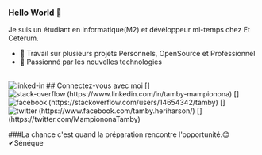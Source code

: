 ### Hello World 👋 
 Je suis un  étudiant en informatique(M2) et dévéloppeur mi-temps chez Et Ceterum.
- 🔭 Travail sur plusieurs projets Personnels, OpenSource et Professionnel 
- 🌱 Passionné par les nouvelles technologies
<br>
## Connectez-vous avec moi
[<img align="left" alt="linked-in" src="https://img.shields.io/badge/linkedin-%230077B5.svg?&style=for-the-badge&logo=linkedin&logoColor=white"/>](https://www.linkedin.com/in/tamby-mampionona)
[<img align="left" alt="stack-overflow" src="https://img.shields.io/badge/stack%20overflow-FE7A16?logo=stack-overflow&logoColor=white&style=for-the-badge" />](https://stackoverflow.com/users/14654342/tamby)
[<img align="left" alt="facebook" src="https://img.shields.io/badge/facebook-%231877F2.svg?&style=for-the-badge&logo=facebook&logoColor=white" />](https://www.facebook.com/tamby.heriharson/)
[<img align="left" alt="twitter" src="https://img.shields.io/badge/twitter-%231DA1F2.svg?&style=for-the-badge&logo=twitter&logoColor=white" />](https://twitter.com/MampiononaTamby)
<br> 

###La chance c'est quand la préparation rencontre l'opportunité.😊✔Sénéque
<br>

